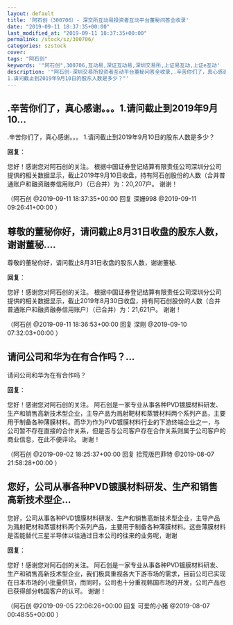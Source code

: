 ```yaml
---
layout: default
title: '阿石创（300706）- 深交所互动易投资者互动平台董秘问答全收录'
date: "2019-09-11 18:37:35+00:00"
last_modified_at: "2019-09-11 18:37:35+00:00"
permalink: /stock/sz/300706/
categories: szstock
cover: 
tags: "阿石创"
keywords: '"阿石创",300706,互动易,深证互动易,深圳交易所,上证易互动,上证e互动'
description: '"阿石创-深圳交易所投资者互动平台董秘问答全收录,.辛苦你们了，真心感谢。。。
1.请问截止到2019年9月10日的股东人数是多少？"'
---
```


## .辛苦你们了，真心感谢。。。1.请问截止到2019年9月10...

.辛苦你们了，真心感谢。。。
1.请问截止到2019年9月10日的股东人数是多少？

**回复**：

您好！感谢您对阿石创的关注。
根据中国证券登记结算有限责任公司深圳分公司提供的相关数据显示，截止2019年9月10日收盘，持有阿石创股份的人数（合并普通账户和融资融券信用账户）（已合并）为：20,207户。
谢谢！ 

（阿石创  @2019-09-11 18:37:35+00:00 回复 深姗998  @2019-09-11 09:26:41+00:00 ）

## 尊敬的董秘你好，请问截止8月31日收盘的股东人数，谢谢董秘....

尊敬的董秘你好，请问截止8月31日收盘的股东人数，谢谢董秘.

**回复**：

您好！感谢您对阿石创的关注。
根据中国证券登记结算有限责任公司深圳分公司提供的相关数据显示，截止2019年8月30日收盘，持有阿石创股份的人数（合并普通账户和融资融券信用账户）（已合并）为：21,621户。
谢谢！ 

（阿石创  @2019-09-11 18:36:53+00:00 回复 深刚  @2019-09-10 07:32:03+00:00 ）

## 请问公司和华为在有合作吗？...

请问公司和华为在有合作吗？

**回复**：

您好！感谢您对阿石创的关注。
阿石创是一家专业从事各种PVD镀膜材料研发、生产和销售高新技术型企业，主导产品为溅射靶材和蒸镀材料两个系列产品，主要用于制备各种薄膜材料。而华为作为PVD镀膜材料行业的下游终端企业之一，与公司暂不存在直接的合作关系，但是否与公司客户存在合作关系则属于公司客户的商业信息，在此不便评论。
谢谢！ 

（阿石创  @2019-09-02 18:25:37+00:00 回复 拾荒版巴菲特  @2019-08-07 21:58:28+00:00 ）

## 您好，公司从事各种PVD镀膜材料研发、生产和销售高新技术型企...

您好，公司从事各种PVD镀膜材料研发、生产和销售高新技术型企业，主导产品为溅射靶材和蒸镀材料两个系列产品，主要用于制备各种薄膜材料。这些薄膜材料是否能替代三星半导体以往通过日本公司的往来的业务呢，谢谢

**回复**：

您好！感谢您对阿石创的关注。
阿石创是一家专业从事各种PVD镀膜材料研发、生产和销售高新技术型企业，我们极具重视各大下游市场的需求，目前公司已实现在日本市场的小批量供货，而同时，公司也十分重视韩国市场的开发，公司产品也已获得部分韩国客户的认可。
谢谢！ 

（阿石创  @2019-09-05 22:06:26+00:00 回复 可爱的小猪  @2019-08-07 00:48:55+00:00 ）

